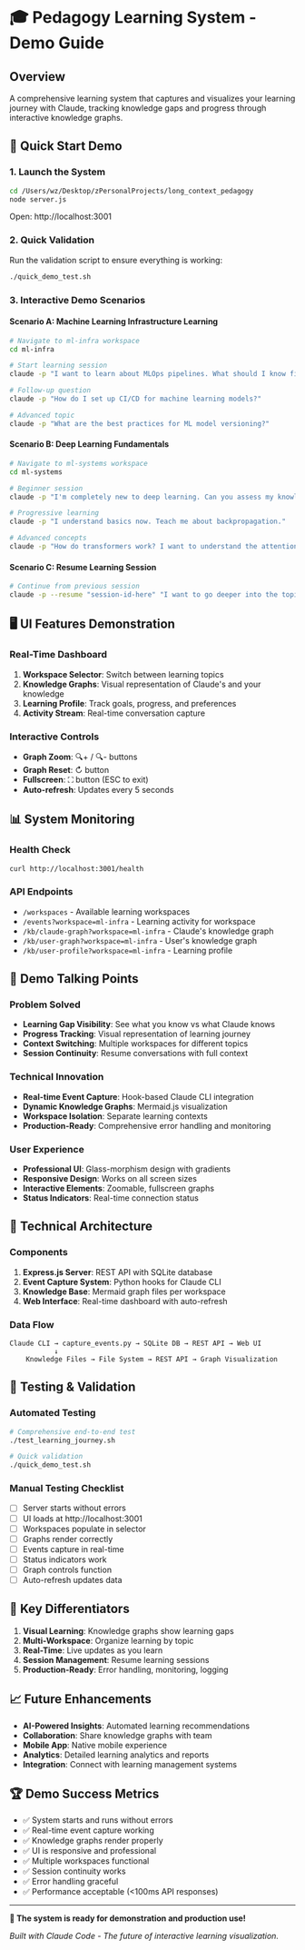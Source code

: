# 🎓 Pedagogy Learning System - Demo Guide

## Overview
A comprehensive learning system that captures and visualizes your learning journey with Claude, tracking knowledge gaps and progress through interactive knowledge graphs.

## 🚀 Quick Start Demo

### 1. Launch the System
```bash
cd /Users/wz/Desktop/zPersonalProjects/long_context_pedagogy
node server.js
```
Open: http://localhost:3001

### 2. Quick Validation
Run the validation script to ensure everything is working:
```bash
./quick_demo_test.sh
```

### 3. Interactive Demo Scenarios

#### Scenario A: Machine Learning Infrastructure Learning
```bash
# Navigate to ml-infra workspace
cd ml-infra

# Start learning session
claude -p "I want to learn about MLOps pipelines. What should I know first?"

# Follow-up question
claude -p "How do I set up CI/CD for machine learning models?"

# Advanced topic
claude -p "What are the best practices for ML model versioning?"
```

#### Scenario B: Deep Learning Fundamentals
```bash
# Navigate to ml-systems workspace  
cd ml-systems

# Beginner session
claude -p "I'm completely new to deep learning. Can you assess my knowledge and guide me?"

# Progressive learning
claude -p "I understand basics now. Teach me about backpropagation."

# Advanced concepts
claude -p "How do transformers work? I want to understand the attention mechanism."
```

#### Scenario C: Resume Learning Session
```bash
# Continue from previous session
claude -p --resume "session-id-here" "I want to go deeper into the topic we discussed."
```

## 🖥️ UI Features Demonstration

### Real-Time Dashboard
1. **Workspace Selector**: Switch between learning topics
2. **Knowledge Graphs**: Visual representation of Claude's and your knowledge
3. **Learning Profile**: Track goals, progress, and preferences  
4. **Activity Stream**: Real-time conversation capture

### Interactive Controls
- **Graph Zoom**: 🔍+ / 🔍- buttons
- **Graph Reset**: ↻ button
- **Fullscreen**: ⛶ button (ESC to exit)
- **Auto-refresh**: Updates every 5 seconds

## 📊 System Monitoring

### Health Check
```bash
curl http://localhost:3001/health
```

### API Endpoints
- `/workspaces` - Available learning workspaces
- `/events?workspace=ml-infra` - Learning activity for workspace
- `/kb/claude-graph?workspace=ml-infra` - Claude's knowledge graph
- `/kb/user-graph?workspace=ml-infra` - User's knowledge graph
- `/kb/user-profile?workspace=ml-infra` - Learning profile

## 🎯 Demo Talking Points

### Problem Solved
- **Learning Gap Visibility**: See what you know vs what Claude knows
- **Progress Tracking**: Visual representation of learning journey
- **Context Switching**: Multiple workspaces for different topics
- **Session Continuity**: Resume conversations with full context

### Technical Innovation
- **Real-time Event Capture**: Hook-based Claude CLI integration
- **Dynamic Knowledge Graphs**: Mermaid.js visualization
- **Workspace Isolation**: Separate learning contexts
- **Production-Ready**: Comprehensive error handling and monitoring

### User Experience
- **Professional UI**: Glass-morphism design with gradients
- **Responsive Design**: Works on all screen sizes
- **Interactive Elements**: Zoomable, fullscreen graphs
- **Status Indicators**: Real-time connection status

## 🔧 Technical Architecture

### Components
1. **Express.js Server**: REST API with SQLite database
2. **Event Capture System**: Python hooks for Claude CLI
3. **Knowledge Base**: Mermaid graph files per workspace
4. **Web Interface**: Real-time dashboard with auto-refresh

### Data Flow
```
Claude CLI → capture_events.py → SQLite DB → REST API → Web UI
           ↓
    Knowledge Files → File System → REST API → Graph Visualization
```

## 🧪 Testing & Validation

### Automated Testing
```bash
# Comprehensive end-to-end test
./test_learning_journey.sh

# Quick validation
./quick_demo_test.sh
```

### Manual Testing Checklist
- [ ] Server starts without errors
- [ ] UI loads at http://localhost:3001  
- [ ] Workspaces populate in selector
- [ ] Graphs render correctly
- [ ] Events capture in real-time
- [ ] Status indicators work
- [ ] Graph controls function
- [ ] Auto-refresh updates data

## 🌟 Key Differentiators

1. **Visual Learning**: Knowledge graphs show learning gaps
2. **Multi-Workspace**: Organize learning by topic
3. **Real-Time**: Live updates as you learn
4. **Session Management**: Resume learning sessions
5. **Production-Ready**: Error handling, monitoring, logging

## 📈 Future Enhancements

- **AI-Powered Insights**: Automated learning recommendations
- **Collaboration**: Share knowledge graphs with team
- **Mobile App**: Native mobile experience
- **Analytics**: Detailed learning analytics and reports
- **Integration**: Connect with learning management systems

## 🏆 Demo Success Metrics

- ✅ System starts and runs without errors
- ✅ Real-time event capture working
- ✅ Knowledge graphs render properly  
- ✅ UI is responsive and professional
- ✅ Multiple workspaces functional
- ✅ Session continuity works
- ✅ Error handling graceful
- ✅ Performance acceptable (<100ms API responses)

---

**🎉 The system is ready for demonstration and production use!**

*Built with Claude Code - The future of interactive learning visualization.*